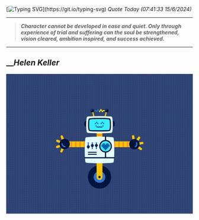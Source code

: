 [![Typing SVG](https://readme-typing-svg.herokuapp.com?font=Press+Start+2P&color=C2F784&size=35&width=900&height=100&lines=Hello+World%2C+I'm+Hung+!)](https://git.io/typing-svg) 
_Quote Today (07:41:33 15/6/2024)_
___
>**_Character cannot be developed in ease and quiet. Only through experience of trial and suffering can the soul be strengthened, vision cleared, ambition inspired, and success achieved._**
___

## __**_Helen Keller_**

![RobotDance](src/assets/images/robot-dancing-dribble.gif?style=center)
